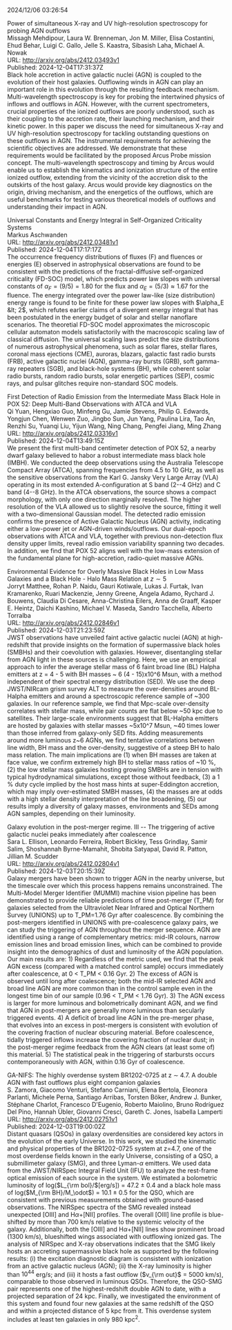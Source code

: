2024/12/06 03:26:54  

Power of simultaneous X-ray and UV high-resolution spectroscopy for
  probing AGN outflows  
Missagh Mehdipour, Laura W. Brenneman, Jon M. Miller, Elisa Costantini, Ehud Behar, Luigi C. Gallo, Jelle S. Kaastra, Sibasish Laha, Michael A. Nowak  
URL: http://arxiv.org/abs/2412.03493v1  
Published: 2024-12-04T17:31:37Z  
  Black hole accretion in active galactic nuclei (AGN) is coupled to the evolution of their host galaxies. Outflowing winds in AGN can play an important role in this evolution through the resulting feedback mechanism. Multi-wavelength spectroscopy is key for probing the intertwined physics of inflows and outflows in AGN. However, with the current spectrometers, crucial properties of the ionized outflows are poorly understood, such as their coupling to the accretion rate, their launching mechanism, and their kinetic power. In this paper we discuss the need for simultaneous X-ray and UV high-resolution spectroscopy for tackling outstanding questions on these outflows in AGN. The instrumental requirements for achieving the scientific objectives are addressed. We demonstrate that these requirements would be facilitated by the proposed Arcus Probe mission concept. The multi-wavelength spectroscopy and timing by Arcus would enable us to establish the kinematics and ionization structure of the entire ionized outflow, extending from the vicinity of the accretion disk to the outskirts of the host galaxy. Arcus would provide key diagnostics on the origin, driving mechanism, and the energetics of the outflows, which are useful benchmarks for testing various theoretical models of outflows and understanding their impact in AGN.   

Universal Constants and Energy Integral in Self-Organized Criticality
  Systems  
Markus Aschwanden  
URL: http://arxiv.org/abs/2412.03481v1  
Published: 2024-12-04T17:17:17Z  
  The occurrence frequency distributions of fluxes (F) and fluences or energies (E) observed in astrophysical observations are found to be consistent with the predictions of the fractal-diffusive self-organized criticality (FD-SOC) model, which predicts power law slopes with universal constants of $\alpha_F=(9/5)=1.80$ for the flux and $\alpha_E=(5/3)\approx 1.67$ for the fluence. The energy integrated over the power law-like (size distribution) energy range is found to be finite for these power law slopes with $\alpha_E &lt; 2$, which refutes earlier claims of a divergent energy integral that has been postulated in the energy budget of solar and stellar nanoflare scenarios. The theoretial FD-SOC model approximates the microscopic cellular automaton models satisfactorily with the macroscopic scaling law of classical diffusion. The universal scaling laws predict the size distributions of numerous astrophysical phenomena, such as solar flares, stellar flares, coronal mass ejections (CME), auroras, blazars, galactic fast radio bursts (FRB), active galactic nuclei (AGN), gamma-ray bursts (GRB), soft gamma-ray repeaters (SGB), and black-hole systems (BH), while coherent solar radio bursts, random radio bursts, solar energetic partices (SEP), cosmic rays, and pulsar glitches require non-standard SOC models.   

First Detection of Radio Emission from the Intermediate Mass Black Hole
  in POX 52: Deep Multi-Band Observations with ATCA and VLA  
Qi Yuan, Hengxiao Guo, Minfeng Gu, Jamie Stevens, Philip G. Edwards, Yongjun Chen, Wenwen Zuo, Jingbo Sun, Jun Yang, Paulina Lira, Tao An, Renzhi Su, Yuanqi Liu, Yijun Wang, Ning Chang, Pengfei Jiang, Ming Zhang  
URL: http://arxiv.org/abs/2412.03316v1  
Published: 2024-12-04T13:49:15Z  
  We present the first multi-band centimeter detection of POX 52, a nearby dwarf galaxy believed to habor a robust intermediate mass black hole (IMBH). We conducted the deep observations using the Australia Telescope Compact Array (ATCA), spanning frequencies from 4.5 to 10 GHz, as well as the sensitive observations from the Karl G. Jansky Very Large Array (VLA) operating in its most extended A-configuration at S band (2--4 GHz) and C band (4--8 GHz). In the ATCA observations, the source shows a compact morphology, with only one direction marginally resolved. The higher resolution of the VLA allowed us to slightly resolve the source, fitting it well with a two-dimensional Gaussian model. The detected radio emission confirms the presence of Active Galactic Nucleus (AGN) activity, indicating either a low-power jet or AGN-driven winds/outflows. Our dual-epoch observations with ATCA and VLA, together with previous non-detection flux density upper limits, reveal radio emission variability spanning two decades. In addition, we find that POX 52 aligns well with the low-mass extension of the fundamental plane for high-accretion, radio-quiet massive AGNs.   

Environmental Evidence for Overly Massive Black Holes in Low Mass
  Galaxies and a Black Hole - Halo Mass Relation at $z \sim 5$  
Jorryt Matthee, Rohan P. Naidu, Gauri Kotiwale, Lukas J. Furtak, Ivan Kramarenko, Ruari Mackenzie, Jenny Greene, Angela Adamo, Rychard J. Bouwens, Claudia Di Cesare, Anna-Christina Eilers, Anna de Graaff, Kasper E. Heintz, Daichi Kashino, Michael V. Maseda, Sandro Tacchella, Alberto Torralba  
URL: http://arxiv.org/abs/2412.02846v1  
Published: 2024-12-03T21:23:59Z  
  JWST observations have unveiled faint active galactic nuclei (AGN) at high-redshift that provide insights on the formation of supermassive black holes (SMBHs) and their coevolution with galaxies. However, disentangling stellar from AGN light in these sources is challenging. Here, we use an empirical approach to infer the average stellar mass of 6 faint broad line (BL) Halpha emitters at z = 4 - 5 with BH masses ~ 6 (4 - 15)x10^6 Msun, with a method independent of their spectral energy distribution (SED). We use the deep JWST/NIRcam grism survey ALT to measure the over-densities around BL-Halpha emitters and around a spectroscopic reference sample of ~300 galaxies. In our reference sample, we find that Mpc-scale over-density correlates with stellar mass, while pair counts are flat below ~50 kpc due to satellites. Their large-scale environments suggest that BL-Halpha emitters are hosted by galaxies with stellar masses ~5x10^7 Msun, ~40 times lower than those inferred from galaxy-only SED fits. Adding measurements around more luminous z~6 AGNs, we find tentative correlations between line width, BH mass and the over-density, suggestive of a steep BH to halo mass relation. The main implications are (1) when BH masses are taken at face value, we confirm extremely high BH to stellar mass ratios of ~10 %, (2) the low stellar mass galaxies hosting growing SMBHs are in tension with typical hydrodynamical simulations, except those without feedback, (3) a 1 % duty cycle implied by the host mass hints at super-Eddington accretion, which may imply over-estimated SMBH masses, (4) the masses are at odds with a high stellar density interpretation of the line broadening, (5) our results imply a diversity of galaxy masses, environments and SEDs among AGN samples, depending on their luminosity.   

Galaxy evolution in the post-merger regime. III -- The triggering of
  active galactic nuclei peaks immediately after coalescence  
Sara L. Ellison, Leonardo Ferreira, Robert Bickley, Tess Grindlay, Samir Salim, Shoshannah Byrne-Mamahit, Shobita Satyapal, David R. Patton, Jillian M. Scudder  
URL: http://arxiv.org/abs/2412.02804v1  
Published: 2024-12-03T20:15:39Z  
  Galaxy mergers have been shown to trigger AGN in the nearby universe, but the timescale over which this process happens remains unconstrained. The Multi-Model Merger Identifier (MUMMI) machine vision pipeline has been demonstrated to provide reliable predictions of time post-merger (T_PM) for galaxies selected from the Ultraviolet Near Infrared and Optical Northern Survey (UNIONS) up to T_PM=1.76 Gyr after coalescence. By combining the post-mergers identified in UNIONS with pre-coalescence galaxy pairs, we can study the triggering of AGN throughout the merger sequence. AGN are identified using a range of complementary metrics: mid-IR colours, narrow emission lines and broad emission lines, which can be combined to provide insight into the demographics of dust and luminosity of the AGN population. Our main results are: 1) Regardless of the metric used, we find that the peak AGN excess (compared with a matched control sample) occurs immediately after coalescence, at 0 &lt; T_PM &lt; 0.16 Gyr. 2) The excess of AGN is observed until long after coalescence; both the mid-IR selected AGN and broad line AGN are more common than in the control sample even in the longest time bin of our sample (0.96 &lt; T_PM &lt; 1.76 Gyr). 3) The AGN excess is larger for more luminous and bolometrically dominant AGN, and we find that AGN in post-mergers are generally more luminous than secularly triggered events. 4) A deficit of broad line AGN in the pre-merger phase, that evolves into an excess in post-mergers is consistent with evolution of the covering fraction of nuclear obscuring material. Before coalescence, tidally triggered inflows increase the covering fraction of nuclear dust; in the post-merger regime feedback from the AGN clears (at least some of) this material. 5) The statistical peak in the triggering of starbursts occurs contemporaneously with AGN, within 0.16 Gyr of coalescence.   

GA-NIFS: The highly overdense system BR1202-0725 at z $\sim$ 4.7. A
  double AGN with fast outflows plus eight companion galaxies  
S. Zamora, Giacomo Venturi, Stefano Carniani, Elena Bertola, Eleonora Parlanti, Michele Perna, Santiago Arribas, Torsten Böker, Andrew J. Bunker, Stéphane Charlot, Francesco D'Eugenio, Roberto Maiolino, Bruno Rodríguez Del Pino, Hannah Übler, Giovanni Cresci, Gareth C. Jones, Isabella Lamperti  
URL: http://arxiv.org/abs/2412.02751v1  
Published: 2024-12-03T19:00:02Z  
  Distant quasars (QSOs) in galaxy overdensities are considered key actors in the evolution of the early Universe. In this work, we studied the kinematic and physical properties of the BR1202-0725 system at z=4.7, one of the most overdense fields known in the early Universe, consisting of a QSO, a submillimeter galaxy (SMG), and three Lyman-$\alpha$ emitters. We used data from the JWST/NIRSpec Integral Field Unit (IFU) to analyze the rest-frame optical emission of each source in the system. We estimated a bolometric luminosity of log($L_{\rm bol}/$[erg/s]) = 47.2 $\pm$ 0.4 and a black hole mass of log($M_{\rm BH}/M_\odot$) = 10.1 $\pm$ 0.5 for the QSO, which are consistent with previous measurements obtained with ground-based observations. The NIRSpec spectra of the SMG revealed instead unexpected [OIII] and H$\alpha$+[NII] profiles. The overall [OIII] line profile is blue-shifted by more than 700 km/s relative to the systemic velocity of the galaxy. Additionally, both the [OIII] and H$\alpha$+[NII] lines show prominent broad (1300 km/s), blueshifted wings associated with outflowing ionized gas. The analysis of NIRSpec and X-ray observations indicates that the SMG likely hosts an accreting supermassive black hole as supported by the following results: (i) the excitation diagnostic diagram is consistent with ionization from an active galactic nucleus (AGN); (ii) the X-ray luminosity is higher than $10^{44}$ erg/s; and (iii) it hosts a fast outflow ($v_{\rm out}$ = 5000 km/s), comparable to those observed in luminous QSOs. Therefore, the QSO-SMG pair represents one of the highest-redshift double AGN to date, with a projected separation of 24 kpc. Finally, we investigated the environment of this system and found four new galaxies at the same redshift of the QSO and within a projected distance of 5 kpc from it. This overdense system includes at least ten galaxies in only 980 kpc$^2$.   


